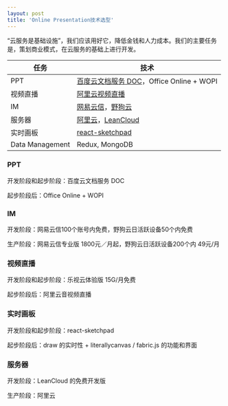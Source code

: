```yaml
---
layout: post
title: 'Online Presentation技术选型'
---
```


“云服务是基础设施”，我们应该用好它，降低金钱和人力成本。我们的主要任务是，策划商业模式，在云服务的基础上进行开发。

| 任务              | 技术                                       |
| --------------- | ---------------------------------------- |
| PPT             | [百度云文档服务 DOC](https://cloud.baidu.com/product/doc.html)，Office Online + WOPI |
| 视频直播            | [阿里云视频直播](https://www.aliyun.com/product/live/?spm=5176.8064714.321464.4.Xkbgoj) |
| IM              | [网易云信](http://netease.im/?&from=bdhjjsq&url_targeting=1)，[野狗云](https://www.wilddog.com/) |
| 服务器             | [阿里云](https://www.aliyun.com/)，[LeanCloud](https://leancloud.cn/) |
| 实时画板            | [react-sketchpad](https://github.com/svrcekmichal/react-sketchpad) |
| Data Management | Redux, MongoDB                           |

### PPT

开发阶段和起步阶段：百度云文档服务 DOC

起步阶段后：Office Online + WOPI

### IM

开发阶段：网易云信100个账号内免费，野狗云日活跃设备50个内免费

生产阶段：网易云信专业版 1800元／月起，野狗云日活跃设备200个内 49元/月

### 视频直播

开发阶段和起步阶段：乐视云体验版 15G/月免费

起步阶段后：阿里云音视频直播

### 实时画板

开发阶段和起步阶段：react-sketchpad

起步阶段后：draw 的实时性 + literallycanvas / fabric.js 的功能和界面

### 服务器

开发阶段：LeanCloud 的免费开发版

生产阶段：阿里云